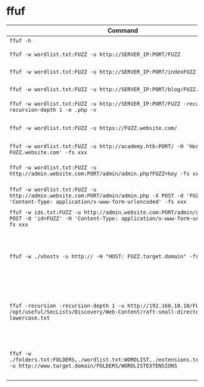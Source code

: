 # ffuf

| Command                                                                                                                                                         | Description                                                                   |
| --------------------------------------------------------------------------------------------------------------------------------------------------------------- | ----------------------------------------------------------------------------- |
| `ffuf -h`                                                                                                                                                       | ffuf help                                                                     |
| `ffuf -w wordlist.txt:FUZZ -u http://SERVER_IP:PORT/FUZZ`                                                                                                       | Directory Fuzzing                                                             |
| `ffuf -w wordlist.txt:FUZZ -u http://SERVER_IP:PORT/indexFUZZ`                                                                                                  | Extension Fuzzing                                                             |
| `ffuf -w wordlist.txt:FUZZ -u http://SERVER_IP:PORT/blog/FUZZ.php`                                                                                              | Page Fuzzing                                                                  |
| `ffuf -w wordlist.txt:FUZZ -u http://SERVER_IP:PORT/FUZZ -recursion -recursion-depth 1 -e .php -v`                                                              | Recursive Fuzzing                                                             |
| `ffuf -w wordlist.txt:FUZZ -u https://FUZZ.website.com/`                                                                                                        | Sub-domain Fuzzing                                                            |
| `ffuf -w wordlist.txt:FUZZ -u http://academy.htb:PORT/ -H 'Host: FUZZ.website.com' -fs xxx`                                                                     | VHost Fuzzing                                                                 |
| `ffuf -w wordlist.txt:FUZZ -u http://admin.website.com:PORT/admin/admin.php?FUZZ=key -fs xxx`                                                                   | Parameter Fuzzing - GET                                                       |
| `ffuf -w wordlist.txt:FUZZ -u http://admin.website.com:PORT/admin/admin.php -X POST -d 'FUZZ=key' -H 'Content-Type: application/x-www-form-urlencoded' -fs xxx` | Parameter Fuzzing - POST                                                      |
| `ffuf -w ids.txt:FUZZ -u http://admin.website.com:PORT/admin/admin.php -X POST -d 'id=FUZZ' -H 'Content-Type: application/x-www-form-urlencoded' -fs xxx`       | Value Fuzzing                                                                 |
| `ffuf -w ./vhosts -u http:// -H "HOST: FUZZ.target.domain" -fs 612`                                                                                             | Bruteforcing for possible virtual hosts on the target domain using ffuf.      |
| `ffuf -recursion -recursion-depth 1 -u http://192.168.10.10/FUZZ -w /opt/useful/SecLists/Discovery/Web-Content/raft-small-directories-lowercase.txt`            | Discovering files and folders that cannot be spotted by browsing the website. |
| `ffuf -w ./folders.txt:FOLDERS,./wordlist.txt:WORDLIST,./extensions.txt:EXTENSIONS -u http://www.target.domain/FOLDERS/WORDLISTEXTENSIONS`                      | Mutated bruteforcing against the target web server.                           |
